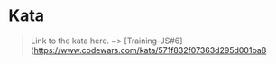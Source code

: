# Kata
>Link to the kata here. ~>
[Training-JS#6](https://www.codewars.com/kata/571f832f07363d295d001ba8